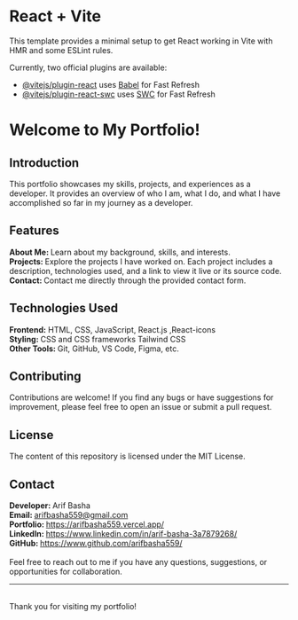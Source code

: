 # React + Vite

This template provides a minimal setup to get React working in Vite with HMR and some ESLint rules.

Currently, two official plugins are available:

- [@vitejs/plugin-react](https://github.com/vitejs/vite-plugin-react/blob/main/packages/plugin-react/README.md) uses [Babel](https://babeljs.io/) for Fast Refresh
- [@vitejs/plugin-react-swc](https://github.com/vitejs/vite-plugin-react-swc) uses [SWC](https://swc.rs/) for Fast Refresh

# Welcome to My Portfolio!

## Introduction
This portfolio showcases my skills, projects, and experiences as a developer. It provides an overview of who I am, what I do, and what I have accomplished so far in my journey as a developer.

## Features
<b> About Me: </b>  Learn about my background, skills, and interests.<br>
<b> Projects: </b> Explore the projects I have worked on. Each project includes a description, technologies used, and a link to view it live or its source code.<br>
<b> Contact: </b> Contact me directly through the provided contact form.<br>

## Technologies Used
<b> Frontend:</b> HTML, CSS, JavaScript, React.js ,React-icons <br>
<b> Styling: </b> CSS and CSS frameworks Tailwind CSS <br> 
<b> Other Tools: </b> Git, GitHub, VS Code, Figma, etc. <br>

## Contributing
Contributions are welcome! If you find any bugs or have suggestions for improvement, please feel free to open an issue or submit a pull request.

## License
The content of this repository is licensed under the MIT License.

## Contact
<b> Developer: </b> Arif Basha <br>
<b> Email: </b> arifbasha559@gmail.com <br>
<b> Portfolio: </b> https://arifbasha559.vercel.app/<br>
<b> LinkedIn: </b> https://www.linkedin.com/in/arif-basha-3a7879268/<br>
<b> GitHub: </b>https://www.github.com/arifbasha559/ <br>
<br>
Feel free to reach out to me if you have any questions, suggestions, or opportunities for collaboration.
<hr>
<br>
Thank you for visiting my portfolio! 